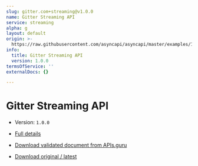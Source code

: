 ```yaml
---
slug: gitter.com+streaming@v1.0.0
name: Gitter Streaming API
service: streaming
alpha: g
layout: default
origin: >-
  https://raw.githubusercontent.com/asyncapi/asyncapi/master/examples/1.2.0/gitter-streaming.yml
info:
  title: Gitter Streaming API
  version: 1.0.0
termsOfService: ''
externalDocs: {}

---
```

# Gitter Streaming API

* Version: `1.0.0`
* [Full details](../html/gitter.com+streaming@v1.0.0.html)





* [Download validated document from APIs.guru](https://raw.githubusercontent.com/APIs-guru/asyncapi-directory/master/docs/APIs/gitter.com%2Bstreaming%40v1.0.0.yaml)
* [Download original / latest](https://raw.githubusercontent.com/asyncapi/asyncapi/master/examples/1.2.0/gitter-streaming.yml)

<script type="application/ld+json">
{
  "@context": "http://schema.org/",
  "@type": "WebAPI",

  "documentation": "",

  "name": "Gitter Streaming API"
}
</script>

